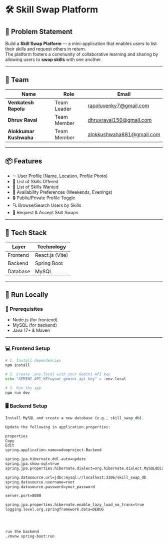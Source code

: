 # 🛠️ Skill Swap Platform

## 🚀 Problem Statement

Build a **Skill Swap Platform** — a mini-application that enables users to list their skills and request others in return.  
The platform fosters a community of collaborative learning and sharing by allowing users to **swap skills** with one another.

---

## 👥 Team

| Name                   | Role        | Email                       |
|------------------------|-------------|-----------------------------|
| **Venkatesh Rapolu**   | Team Leader | rapoluvenky7@gmail.com      |
| **Dhruv Raval**        | Team Member | dhruvraval150@gmail.com     |
| **Alokkumar Kushwaha** | Team Member | alokkushwaha881@gmail.com   |

---

## 📦 Features

- ✨ User Profile (Name, Location, Profile Photo)
- 🧠 List of Skills Offered
- 🎯 List of Skills Wanted
- 📆 Availability Preferences (Weekends, Evenings)
- 🔒 Public/Private Profile Toggle
- 🔍 Browse/Search Users by Skills
- 🔁 Request & Accept Skill Swaps

---

## 🧰 Tech Stack

| Layer       | Technology     |
|-------------|----------------|
| Frontend    | React.js (Vite) |
| Backend     | Spring Boot     |
| Database    | MySQL           |

---

## 🚀 Run Locally

### 🔧 Prerequisites

- Node.js (for frontend)
- MySQL (for backend)
- Java 17+ & Maven

---

### 💻 Frontend Setup

```bash
# 1. Install dependencies
npm install

# 2. Create .env.local with your Gemini API key
echo "GEMINI_API_KEY=your_gemini_api_key" > .env.local

# 3. Run the app
npm run dev
```



### 🖥️ Backend Setup
```bash
Install MySQL and create a new database (e.g., skill_swap_db).

Update the following in application.properties:

properties
Copy
Edit
spring.application.name=odooproject-Backend

spring.jpa.hibernate.ddl-auto=update
spring.jpa.show-sql=true
spring.jpa.properties.hibernate.dialect=org.hibernate.dialect.MySQL8Dialect

spring.datasource.url=jdbc:mysql://localhost:3306/skill_swap_db
spring.datasource.username=root
spring.datasource.password=your_password

server.port=8080

spring.jpa.properties.hibernate.enable_lazy_load_no_trans=true
logging.level.org.springframework.data=DEBUG




run the backend
./mvnw spring-boot:run
